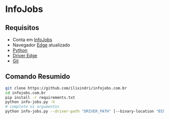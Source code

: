 # InfoJobs
## Requisitos
 - Conta em [InfoJobs](https://www.infojobs.com.br/)
 - Navegador [Edge](https://www.microsoft.com/en-us/edge?ep=199&form=MA13L8&es=40) atualizado
 - [Python](https://www.python.org/downloads/)
 - [Driver Edge](https://developer.microsoft.com/pt-br/microsoft-edge/tools/webdriver?form=MA13LH)
 - [Git](https://git-scm.com/downloads)
## Comando Resumido
```bash
git clone https://github.com/ilixindri/infojobs.com.br
cd infojobs.com.br
pip install -r requirements.txt
python info-jobs.py -h
# complete os argumentos
python info-jobs.py --driver-path "DRIVER_PATH" [--binary-location "BINARY_LOCATION"] --email "EMAIL" --password "PASSWORD" --page_link "PAGE_LINK"
```
